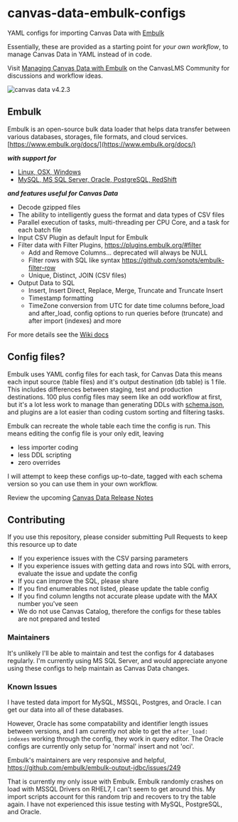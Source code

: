# canvas-data-embulk-configs
YAML configs for importing Canvas Data with [Embulk](https://www.embulk.org)

Essentially, these are provided as a starting point for _your own workflow_, to manage Canvas Data in YAML instead of in code.

Visit [Managing Canvas Data with Embulk](https://community.canvaslms.com/groups/canvas-developers/blog/2019/07/05/managing-canvas-data-with-embulk) on the CanvasLMS Community for discussions and workflow ideas.

![canvas data v4.2.3](https://img.shields.io/static/v1.svg?label=canvas%20data&message=v4.2.3&color=blue)

## Embulk
Embulk is an open-source bulk data loader that helps data transfer between various databases, storages, file formats, and cloud services. [https://www.embulk.org/docs/](https://www.embulk.org/docs/)

***with support for***
- [Linux, OSX, Windows](https://github.com/embulk/embulk#quick-start)
- [MySQL, MS SQL Server, Oracle, PostgreSQL, RedShift](https://github.com/embulk/embulk-output-jdbc)

***and features useful for Canvas Data***
- Decode gzipped files
- The ability to intelligently guess the format and data types of CSV files
- Parallel execution of tasks, multi-threading per CPU Core, and a task for each batch file
- Input CSV Plugin as default Input for Embulk
- Filter data with Filter Plugins, https://plugins.embulk.org/#filter
	- Add and Remove Columns... deprecated will always be NULL
    - Filter rows with SQL like syntax https://github.com/sonots/embulk-filter-row
    - Unique, Distinct, JOIN (CSV files)
- Output Data to SQL
    - Insert, Insert Direct, Replace, Merge, Truncate and Truncate Insert
    - Timestamp formatting
    - TimeZone conversion from UTC for date time columns before_load and after_load, config options to run queries before (truncate) and after import (indexes) and more


For more details see the [Wiki docs](https://github.com/ccsd/canvas-data-embulk-configs/wiki)

## Config files?

Embulk uses YAML config files for each task, for Canvas Data this means each input source (table files) and it's output destination (db table) is 1 file. This includes differences between staging, test and production destinations. 100 plus config files may seem like an odd workflow at first, but it's a lot less work to manage than generating DDLs with [schema.json](https://portal.inshosteddata.com/api/schema/latest), and plugins are a lot easier than coding custom sorting and filtering tasks.

Embulk can recreate the whole table each time the config is run. This means editing the config file is your only edit, leaving
- less importer coding
- less DDL scripting
- zero overrides

I will attempt to keep these configs up-to-date, tagged with each schema version so you can use them in your own workflow.

Review the upcoming [Canvas Data Release Notes](https://community.canvaslms.com/community/answers/releases/release-notes-canvas-data)

## Contributing
If you use this repository, please consider submitting Pull Requests to keep this resource up to date
- If you experience issues with the CSV parsing parameters
- If you experience issues with getting data and rows into SQL with errors, evaluate the issue and update the config
- If you can improve the SQL, please share
- If you find enumerables not listed, please update the table config
- If you find column lengths not accurate please update with the MAX number you've seen
- We do not use Canvas Catalog, therefore the configs for these tables are not prepared and tested

### Maintainers
It's unlikely I'll be able to maintain and test the configs for 4 databases regularly. I'm currently using MS SQL Server, and would appreciate anyone using these configs to help maintain as Canvas Data changes.

### Known Issues
I have tested data import for MySQL, MSSQL, Postgres, and Oracle.
I can get our data into all of these databases.

However, Oracle has some compatability and identifier length issues between versions, and I am currently not able to get the ```after_load: indexes``` working through the config, they work in query editor. The Oracle configs are currently only setup for 'normal' insert and not 'oci'.


Embulk's maintainers are very responsive and helpful, https://github.com/embulk/embulk-output-jdbc/issues/249

That is currently my only issue with Embulk. Embulk randomly crashes on load with MSSQL Drivers on RHEL7, I can't seem to get around this. My import scripts account for this random trip and recovers to try the table again. I have not experienced this issue testing with MySQL, PostgreSQL, and Oracle.